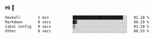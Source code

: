 ### Hi 👋

<!--START_SECTION:waka-->

```txt
Haskell        1 min           ███████████████████████░░   92.18 %
Markdown       0 secs          █▓░░░░░░░░░░░░░░░░░░░░░░░   06.19 %
Cabal Config   0 secs          ▒░░░░░░░░░░░░░░░░░░░░░░░░   01.10 %
Other          0 secs          ░░░░░░░░░░░░░░░░░░░░░░░░░   00.53 %
```

<!--END_SECTION:waka-->
